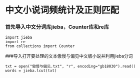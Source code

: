 # 中文小说词频统计及正则匹配

### 首先导入中文分词库jieba，Counter库和re库
```
import jieba
import re
from collections import Counter
```

###导入打开要处理的文本傲慢与偏见中文版小说并利用jieba分词
```
txt = open("傲慢与偏见.txt", "r", encoding="gb18030").read()
words = jieba.lcut(txt)
```

